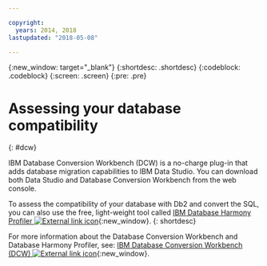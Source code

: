 ```yaml
---

copyright:
  years: 2014, 2018
lastupdated: "2018-05-08"

---
```


<!-- Attribute definitions --> 
{:new_window: target="_blank"}
{:shortdesc: .shortdesc}
{:codeblock: .codeblock}
{:screen: .screen}
{:pre: .pre}

# Assessing your database compatibility
{: #dcw}

IBM Database Conversion Workbench (DCW) is a no-charge plug-in that adds database migration capabilities to IBM Data Studio. You can download both Data Studio and Database Conversion Workbench from the web console.

To assess the compatibility of your database with Db2 and convert the SQL, you can also use the free, light-weight tool called [IBM Database Harmony Profiler ![External link icon](../../icons/launch-glyph.svg "External link icon")](https://www.ibm.com/developerworks/community/blogs/05901c97-75b2-47a1-9c32-25f748855913/entry/Introducing_DCW_Lite?lang=en){:new_window}.
{: shortdesc}

For more information about the Database Conversion Workbench and Database Harmony Profiler, see: [IBM Database Conversion Workbench (DCW) ![External link icon](../../icons/launch-glyph.svg "External link icon")](https://www.ibm.com/support/knowledgecenter/en/SS6NHC/com.ibm.swg.im.dashdb.apdv.porting.doc/doc/c_compat_dcw.html){:new_window}.